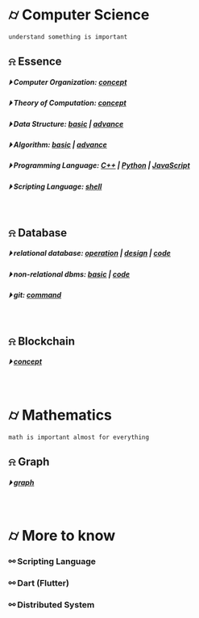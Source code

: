 

# &#x232d; Computer Science
```
understand something is important
```

## &#x237e; Essence
##### &#x23f5; Computer Organization: [concept](./essence/computer-organization.md)
##### &#x23f5; Theory of Computation: [concept](./essence/theory-of-computation.md)
##### &#x23f5; Data Structure: [basic](./essence/data-structure/dataStructureBasic.md) | [advance](./essence/data-structure/dataStructureAdvanced.md)
##### &#x23f5; Algorithm: [basic](./essence/algorithm/basicAlgorithm.md) | [advance]()
##### &#x23f5; Programming Language: [C++](./essence/programming/conceptC++.md) | [Python]() | [JavaScript](./essence/programming/JS/)
##### &#x23f5; Scripting Language: [shell](./essence/scripting/script.md)
<br />

## &#x237e; Database 
##### &#x23f5; relational database: [operation](./database/RDBMS/Roperation.md) | [design](./database/RDBMS/Rdesign.md) | [code](./database/RDBMS/code/)
##### &#x23f5; non-relational dbms: [basic](./database/NoSQL/basic.md) | [code](./database/NoSQL/code/)
##### &#x23f5; git: [command](./database/Git.md)
<br />

## &#x237e; Blockchain 
##### &#x23f5; [concept](./blockchain/blockchain-concept.md)
<br />

# &#x232d; Mathematics
```
math is important almost for everything
```

## &#x237e; Graph
##### &#x23f5; [graph](./mathematics/graph.tex)
<br />

# &#x232d; More to know

### &#x26af; Scripting Language
### &#x26af; Dart (Flutter)
### &#x26af; Distributed System
